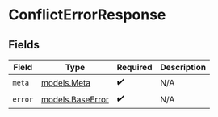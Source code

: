 # ConflictErrorResponse


## Fields

| Field                                      | Type                                       | Required                                   | Description                                |
| ------------------------------------------ | ------------------------------------------ | ------------------------------------------ | ------------------------------------------ |
| `meta`                                     | [models.Meta](../models/meta.md)           | :heavy_check_mark:                         | N/A                                        |
| `error`                                    | [models.BaseError](../models/baseerror.md) | :heavy_check_mark:                         | N/A                                        |